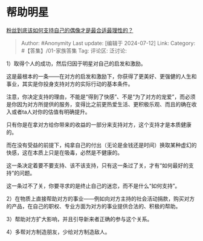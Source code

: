 # 帮助明星
[粉丝到底该如何支持自己的偶像才是最合适最理性的？](https://www.zhihu.com/question/648059525/answer/3559203967)

> Author: #Anonymity
> Last update: [编辑于 2024-07-12]
> Link:
> Category: #【答集】/01-家族答集 
> Tag: 
> 评论区:
> 泛讨论:

1）取得个人的成功，然后归因于明星对自己的启发和激励。

这是最根本的一条——在对方的启发和激励下，你获得了更美好、更强健的人生和事业，其实是你投身支持对方的实际行动的基本条件。

注意，你决定支持的理由，不能是“得到了快感”、不是“为了对方的宠爱”，而必须是你因为对方所提供的服务，变得比之前更热爱生活、更积极乐观、而且的确在收入或者ta人对你的估值有明确提升。

只有你是在拿对方给你带来的收益的一部分来支持对方，这个支持才是本质健康的。

而在没有受益的前提下，纯拿自己的付出（无论是金钱还是时间）换取某种虚幻的快感，这在本质上只是在吸毒，必然是不健康的。

这一条决定着要不要支持、该不该支持，只有这一条过了关，才有“如何最好的支持”的问题。

这一条过不了关，你要寻求的是终止自己的迷恋，而不是什么“如何支持”。

2）在物质上直接帮助对方的事业——例如向对方主持的社会活动捐款，购买对方的产品，在自己的职权、专业方面为对方的事业提供合法的、积极的帮助。

3）帮助对方扩大影响，并且引导新来者正确的参与这个关系。

4）多帮对方制造朋友，少给对方制造敌人。